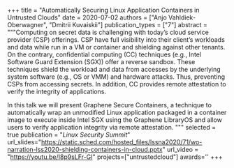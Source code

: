 +++
title = "Automatically Securing Linux Application Containers in Untrusted Clouds"
date = 2020-07-02
authors = ["Anjo Vahldiek-Oberwagner", "Dmitrii Kuvaiskii"]
publication_types = ["7"]
abstract = """Computing on secret data is challenging with today’s cloud service provider (CSP)
offerings. CSP have full visibility into their client’s workloads and data while run in a VM or
container and shielding against other tenants. On the contrary, confidential computing (CC)
techniques (e.g., Intel Software Guard Extension (SGX)) offer a reverse sandbox. These techniques
shield the workload and data from accesses by the underlying system software (e.g., OS or VMM) and
hardware attacks. Thus, preventing CSPs from accessing secrets. In addition, CC provides remote
attestation to verify the integrity of applications.

In this talk we will present Graphene Secure Containers, a technique to automatically wrap an
unmodified Linux application packaged in a container image to execute inside Intel SGX using the
Graphene LibraryOS and allow users to verify application integrity via remote attestation. """
selected = true
publication = "*Linux Security Summit*"
url_slides="https://static.sched.com/hosted_files/lssna2020/71/wo-narration-lss2020-shielding-containers-in-cloud.pptx"
url_video = "https://youtu.be/I8p9sLFr-GI"
projects=["untrustedcloud"]
awards=''
+++

